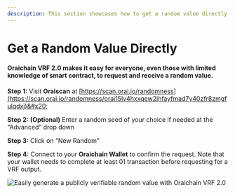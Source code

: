 ```yaml
---
description: This section showcases how to get a random value directly using Oraiscan
---
```


# Get a Random Value Directly

#### Oraichain VRF 2.0 makes it easy for everyone, even those with limited knowledge of smart contract, to request and receive a random value.

**Step 1:** Visit **Oraiscan** at [https://scan.orai.io/randomness](https://scan.orai.io/randomness/orai15lv4hxxqew2jhfayfmad7y40zfr8zmgfulqdxj)&#x20;

**Step 2:** **(Optional)** Enter a random seed of your choice if needed at the “Advanced” drop down&#x20;

**Step 3:** Click on “New Random”&#x20;

**Step 4:** Connect to your **Oraichain Wallet** to confirm the request. Note that your wallet needs to complete at least 01 transaction before requesting for a VRF output.

![Easily generate a publicly verifiable random value with Oraichain VRF 2.0](<../.gitbook/assets/Untitled Project1a931ff9.autosave (1).gif>)
